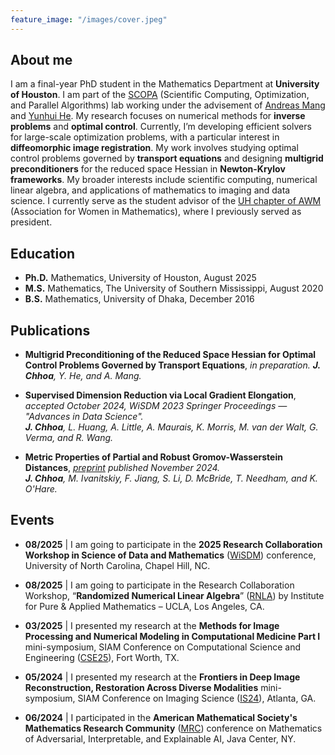 ```yaml
---
feature_image: "/images/cover.jpeg"
---
```


<!-- No Title -->

## About me

I am a final-year PhD student in the Mathematics Department at **University of Houston**. I am part of the [SCOPA](https://scopagroup.github.io) (Scientific Computing, Optimization, and Parallel Algorithms) lab working under the advisement of [Andreas Mang](https://www.math.uh.edu/~andreas/) and [Yunhui He](https://www.math.uh.edu/~yhe43/). My research focuses on numerical methods for **inverse problems** and **optimal control**. Currently, I’m developing efficient solvers for large-scale optimization problems, with a particular interest in **diffeomorphic image registration**. My work involves studying optimal control problems governed by **transport equations** and designing **multigrid preconditioners** for the reduced space Hessian in **Newton-Krylov frameworks**. My broader interests include scientific computing, numerical linear algebra, and applications of mathematics to imaging and data science. I currently serve as the student advisor of the [UH chapter of AWM](https://uhawm.wordpress.com) (Association for Women in Mathematics), where I previously served as president. 

## Education

- **Ph.D.** Mathematics, University of Houston, August 2025
- **M.S.** Mathematics, The University of Southern Mississippi, August 2020
- **B.S.** Mathematics, University of Dhaka, December 2016

## Publications

- **Multigrid Preconditioning of the Reduced Space Hessian for Optimal Control Problems Governed by Transport Equations**, *in preparation.* 
  *__J. Chhoa__, Y. He, and A. Mang.*  
  

- **Supervised Dimension Reduction via Local Gradient Elongation**, *accepted October 2024, WiSDM 2023 Springer Proceedings — "Advances in Data Science".*  
  *__J. Chhoa__, L. Huang, A. Little, A. Maurais, K. Morris, M. van der Walt, G. Verma, and R. Wang.*  
  

- **Metric Properties of Partial and Robust Gromov-Wasserstein Distances**, *[preprint](https://arxiv.org/abs/2411.02198) published November 2024.*  
  *__J. Chhoa__, M. Ivanitskiy, F. Jiang, S. Li, D. McBride, T. Needham, and K. O'Hare.*  
 


## Events

- **08/2025** | I am going to participate in the **2025 Research Collaboration Workshop in Science of Data and Mathematics** ([WiSDM](https://datascience.unc.edu/wisdm-2025/)) conference, University of North Carolina, Chapel Hill, NC.

- **08/2025** | I am going to participate in the Research Collaboration Workshop, “**Randomized Numerical Linear Algebra**” ([RNLA](https://www.ipam.ucla.edu/programs/special-events-and-conferences/research-collaboration-workshop-randomized-numerical-linear-algebra-rnla/?tab=overview)) by Institute for Pure & Applied Mathematics – UCLA, Los Angeles, CA.

- **03/2025** | I presented my research at the **Methods for Image Processing and Numerical Modeling in Computational Medicine Part I** mini-symposium, SIAM Conference on Computational Science and Engineering ([CSE25](https://www.siam.org/conferences-events/past-event-archive/cse25)), Fort Worth, TX.

- **05/2024** | I presented my research at the **Frontiers in Deep Image Reconstruction, Restoration Across Diverse Modalities** mini-symposium, SIAM Conference on Imaging Science ([IS24](https://www.siam.org/conferences/cm/conference/is24)), Atlanta, GA.

- **06/2024** | I participated in the **American Mathematical Society's Mathematics Research Community** ([MRC](https://www.ams.org/programs/research-communities/2024MRC-AI)) conference on Mathematics of Adversarial, Interpretable, and Explainable AI, Java Center, NY.

